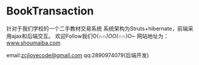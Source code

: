 # BookTransaction
针对于我们学校的一个二手教材交易系统
系统架构为Struts+hibernate，前端采用ajax和后端交互。
欢迎Follow我们O(∩_∩)OO(∩_∩)O~
网站地址为：www.shoumaiba.com







email:zcjlovecode@gmail.com
qq:2890974079(后端开发)

